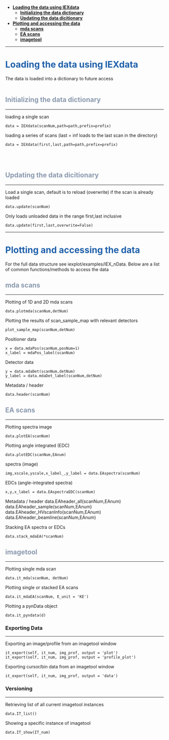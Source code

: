 
- [**Loading the data using IEXdata**](#loading-the-data-using-iexdata)
    - [**Initializing the data dictionary**](#initializing-the-data-dictionary)
    - [**Updating the data dicitionary**](#updating-the-data-dicitionary)
- [**Plotting and accessing the data**](#plotting-and-accessing-the-data)
  - [**mda scans**](#mda-scans)
  - [**EA scans**](#ea-scans)
  - [**imagetool**](#imagetool)

---

# **<font color = 2061aa>Loading the data using IEXdata</font>**
The data is loaded into a dictionary to future access
<br>
<br>


## **<font color = 8a99ad>Initializing the data dictionary</font>**
---

loading a single scan

    data = IEXdata(scanNum,path=path,prefix=prefix)
  
loading a series of scans (last = inf loads to the last scan in the directory)

    data = IEXdata(first,last,path=path,prefix=prefix)
<br>
<br>

## **<font color = 8a99ad>Updating the data dicitionary</font>**
---
Load a single scan, default is to reload (overwrite) if the scan is already loaded

    data.update(scanNum)   

Only loads unloaded data in the range first,last inclusive

    data.update(first,last,overwrite=False)    

---

# **<font color = 2061aa>Plotting and accessing the data</font>**

For the full data structure see iexplot/examples/IEX_nData. Below are a list of common functions/methods to access the data


## **<font color = 8a99ad>mda scans</font>**
---

Plotting of 1D and 2D mda scans 
    
    data.plotmda(scanNum,detNum)


Plotting the results of scan_sample_map with relevant detectors

    plot_sample_map(scanNum,detNum)

Positioner data

    x = data.mdaPos(scanNum,posNum=1) 
    x_label = mdaPos_label(scanNum)

Detector data

    y = data.mdaDet(scanNum,detNum) 
    y_label = data.mdaDet_label(scanNum,detNum)

Metadata / header

    data.header(scanNum)
    
## **<font color = 8a99ad>EA scans</font>**
---

Plotting spectra image

    data.plotEA(scanNum)

Plotting angle integrated (EDC)

    data.plotEDC(scanNum,EAnum)

spectra (image)

    img,xscale,yscale,x_label_,y_label = data.EAspectra(scanNum)

EDCs (angle-integrated spectra)

    x,y,x_label = data.EAspectraEDC(scanNum)
    
Metadata / header
    data.EAheader_all(scanNum,EAnum)
    data.EAheader_sample(scanNum,EAnum)
    data.EAheader_HVscanInfo(scanNum,EAnum)
    data.EAheader_beamline(scanNum,EAnum)

Stacking EA spectra or EDCs

    data.stack_mdaEA(*scanNum)

## **<font color = 8a99ad>imagetool</font>**
---

Plotting single mda scan

    data.it_mda(scanNum, detNum)

Plotting single or stacked EA scans

    data.it_mdaEA(scanNum, E_unit = 'KE')

Plotting a pynData object

    data.it_pyndata(d)

### **Exporting Data**
---

Exporting an image/profile from an imagetool window

    it_export(self, it_num, img_prof, output = 'plot')
    it_export(self, it_num, img_prof, output = 'profile_plot')

Exporting cursor/bin data from an imagetool window

    it_export(self, it_num, img_prof, output = 'data')

### **Versioning** 
---

Retrieving list of all current imagetool instances

    data.IT_list()

Showing a specific instance of imagetool

    data.IT_show(IT_num)

